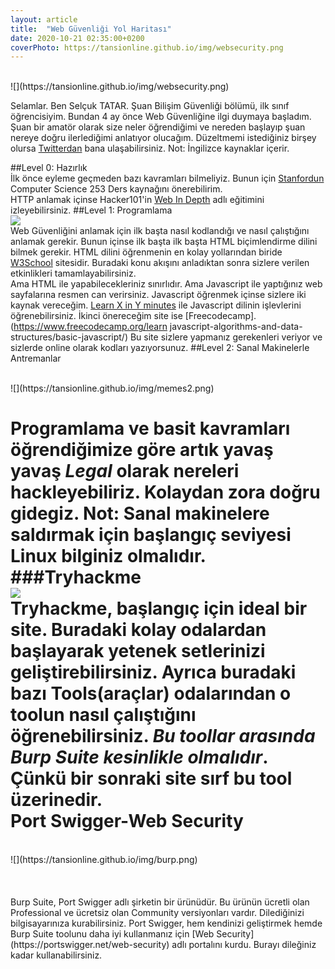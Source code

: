 ```yaml
---
layout: article
title:  "Web Güvenliği Yol Haritası"
date: 2020-10-21 02:35:00+0200
coverPhoto: https://tansionline.github.io/img/websecurity.png
---
```


<br>
![](https://tansionline.github.io/img/websecurity.png)
<br>

Selamlar. Ben Selçuk TATAR. Şuan Bilişim Güvenliği bölümü, ilk sınıf öğrencisiyim. Bundan 4 ay önce Web Güvenliğine ilgi duymaya başladım. Şuan bir amatör olarak size neler öğrendiğimi ve nereden başlayıp şuan nereye doğru ilerlediğimi anlatıyor olucağım. Düzeltmemi istediğiniz birşey olursa [Twitterdan](https://twitter.com/tansionline) bana ulaşabilirsiniz. Not: İngilizce kaynaklar içerir.

##Level 0: Hazırlık
[]()
<br>
 İlk önce eyleme geçmeden bazı kavramları bilmeliyiz. Bunun için 
 [Stanfordun](https://web.stanford.edu/class/cs253/) Computer Science 253 Ders kaynağını önerebilirim.
 <br>
 HTTP anlamak içinse Hacker101'in 
 [Web In Depth](https://www.hacker101.com/sessions/web_in_depth) adlı eğitimini izleyebilirsiniz.
 ##Level 1: Programlama 
 <br>
 ![](https://tansionline.github.io/img/memes1.png)
 <br>
 Web Güvenliğini anlamak için ilk başta nasıl kodlandığı ve nasıl çalıştığını anlamak gerekir. Bunun içinse ilk başta ilk başta HTML biçimlendirme dilini bilmek gerekir. 
 HTML dilini öğrenmenin en kolay yollarından biride 
 [W3School](https://www.w3schools.com/html/) sitesidir.
 Buradaki konu akışını anladıktan sonra sizlere verilen etkinlikleri tamamlayabilirsiniz.
 <br>
 Ama HTML ile yapabilecekleriniz sınırlıdır. Ama Javascript ile yaptığınız web sayfalarına resmen can verirsiniz. Javascript öğrenmek içinse sizlere iki kaynak vereceğim.
 [Learn X in Y minutes](https://learnxinyminutes.com/docs/javascript/)
 ile Javascript dilinin işlevlerini öğrenebilirsiniz. İkinci önereceğim site ise [Freecodecamp].(https://www.freecodecamp.org/learn javascript-algorithms-and-data-structures/basic-javascript/)
 Bu site sizlere yapmanız gerekenleri veriyor ve sizlerde online olarak kodları yazıyorsunuz. 
 ##Level 2: Sanal Makinelerle Antremanlar
 
 
 <br>
  ![](https://tansionline.github.io/img/memes2.png)
 <br>


 Programlama ve basit kavramları öğrendiğimize göre artık yavaş yavaş ***Legal*** olarak nereleri hackleyebiliriz. Kolaydan zora doğru gidegiz.
 Not: Sanal makinelere saldırmak için başlangıç seviyesi Linux bilginiz olmalıdır. 
 <br>
  ###Tryhackme
  <br>
  ![](https://tansionline.github.io/img/tryhackme2.png)
  <br>
  Tryhackme, başlangıç için ideal bir site. Buradaki kolay odalardan başlayarak yetenek setlerinizi geliştirebilirsiniz. Ayrıca buradaki bazı Tools(araçlar) odalarından o toolun nasıl çalıştığını öğrenebilirsiniz. ***Bu toollar arasında Burp Suite kesinlikle olmalıdır***. Çünkü bir sonraki site sırf bu tool üzerinedir.
  <br>
  Port Swigger-Web Security
  ===============
  <br>
 ![](https://tansionline.github.io/img/burp.png)
  <br><br>
  <br><br>
  Burp Suite, Port Swigger adlı şirketin bir ürünüdür. Bu ürünün ücretli olan Professional ve ücretsiz olan Community versiyonları vardır. Dilediğinizi bilgisayarınıza kurabilirsiniz. Port Swigger, hem kendinizi geliştirmek hemde Burp Suite toolunu daha iyi kullanmanız için [Web Security](https://portswigger.net/web-security)
  adlı portalını kurdu. Burayı dileğiniz kadar kullanabilirsiniz.
  <br>
  


  
